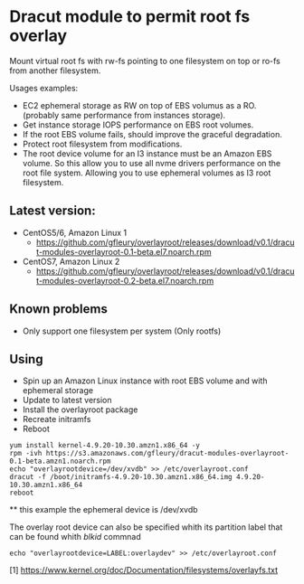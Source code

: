 #  Dracut module to permit root fs overlay 

Mount virtual root fs with rw-fs pointing to one filesystem on top or ro-fs from another filesystem.

Usages examples:
- EC2 ephemeral storage as RW on top of EBS volumus as a RO. (probably same performance from instances storage). 
- Get instance storage IOPS performance on EBS root volumes.
- If the root EBS volume fails, should improve the graceful degradation.
- Protect root filesystem from modifications.
- The root device volume for an I3 instance must be an Amazon EBS volume. So this allow you to use all nvme drivers performance on the root file system. Allowing you to use ephemeral volumes as I3 root filesystem.

## Latest version:

- CentOS5/6, Amazon Linux 1
  - https://github.com/gfleury/overlayroot/releases/download/v0.1/dracut-modules-overlayroot-0.1-beta.el7.noarch.rpm  
- CentOS7, Amazon Linux 2
  - https://github.com/gfleury/overlayroot/releases/download/v0.1/dracut-modules-overlayroot-0.2-beta.el7.noarch.rpm

## Known problems

- Only support one filesystem per system (Only rootfs)


## Using

- Spin up an Amazon Linux instance with root EBS volume and with ephemeral storage
- Update to latest version 
- Install the overlayroot package
- Recreate initramfs
- Reboot

```
yum install kernel-4.9.20-10.30.amzn1.x86_64 -y 
rpm -ivh https://s3.amazonaws.com/gfleury/dracut-modules-overlayroot-0.1-beta.amzn1.noarch.rpm
echo "overlayrootdevice=/dev/xvdb" >> /etc/overlayroot.conf
dracut -f /boot/initramfs-4.9.20-10.30.amzn1.x86_64.img 4.9.20-10.30.amzn1.x86_64
reboot
```
 ** this example the ephemeral device is /dev/xvdb

 The overlay root device can also be specified whith its partition label that can be found whith *blkid* commnad
```
echo "overlayrootdevice=LABEL:overlaydev" >> /etc/overlayroot.conf
```

[1] https://www.kernel.org/doc/Documentation/filesystems/overlayfs.txt 
